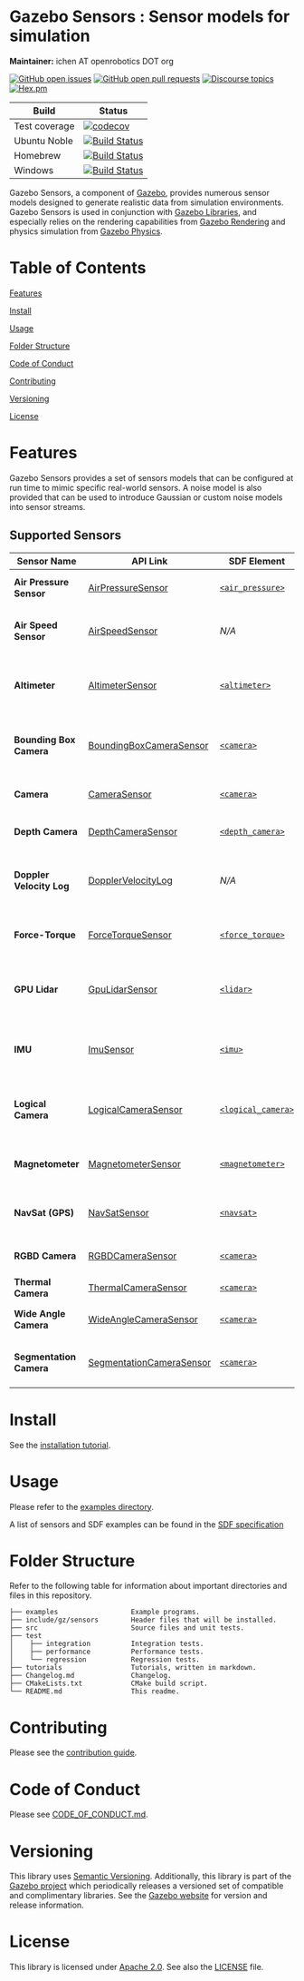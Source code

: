 # Gazebo Sensors : Sensor models for simulation

**Maintainer:** ichen AT openrobotics DOT org

[![GitHub open issues](https://img.shields.io/github/issues-raw/gazebosim/gz-sensors.svg)](https://github.com/gazebosim/gz-sensors/issues)
[![GitHub open pull requests](https://img.shields.io/github/issues-pr-raw/gazebosim/gz-sensors.svg)](https://github.com/gazebosim/gz-sensors/pulls)
[![Discourse topics](https://img.shields.io/discourse/https/community.gazebosim.org/topics.svg)](https://community.gazebosim.org)
[![Hex.pm](https://img.shields.io/hexpm/l/plug.svg)](https://www.apache.org/licenses/LICENSE-2.0)

Build | Status
-- | --
Test coverage | [![codecov](https://codecov.io/gh/gazebosim/gz-sensors/tree/gz-sensors9/graph/badge.svg)](https://codecov.io/gh/gazebosim/gz-sensors/tree/gz-sensors9)
Ubuntu Noble | [![Build Status](https://build.osrfoundation.org/buildStatus/icon?job=gz_sensors-ci-gz-sensors9-noble-amd64)](https://build.osrfoundation.org/job/gz_sensors-ci-gz-sensors9-noble-amd64)
Homebrew      | [![Build Status](https://build.osrfoundation.org/buildStatus/icon?job=gz_sensors-ci-gz-sensors9-homebrew-amd64)](https://build.osrfoundation.org/job/gz_sensors-ci-gz-sensors9-homebrew-amd64)
Windows       | [![Build Status](https://build.osrfoundation.org/buildStatus/icon?job=gz_sensors-9-clowin)](https://build.osrfoundation.org/job/gz_sensors-9-clowin/)

Gazebo Sensors, a component of [Gazebo](https://gazebosim.org),
provides numerous sensor models
designed to generate realistic data from simulation environments. Gazebo Sensors is used in conjunction with [Gazebo Libraries](https://gazebosim.org/libs), and especially relies on the rendering capabilities from [Gazebo Rendering](https://gazebosim.org/libs/rendering) and physics simulation from [Gazebo Physics](https://gazebosim.org/libs/physics).

# Table of Contents

[Features](#features)

[Install](#install)

[Usage](#usage)

[Folder Structure](#folder-structure)

[Code of Conduct](#code-of-conduct)

[Contributing](#contributing)

[Versioning](#versioning)

[License](#license)

# Features

Gazebo Sensors provides a set of sensors models that can be
configured at run time to mimic specific real-world sensors. A noise model
is also provided that can be used to introduce Gaussian or custom noise
models into sensor streams.

## Supported Sensors

| **Sensor Name**           | **API Link**                                                                                                 | **SDF Element**                                                                                      | **Notes**                                          |
|---------------------------|-------------------------------------------------------------------------------------------------------------|--------------------------------------------------------------------------------------------------------|----------------------------------------------------|
| **Air Pressure Sensor**   | [AirPressureSensor](https://gazebosim.org/api/sensors/9/classgz_1_1sensors_1_1AirPressureSensor.html)        | [`<air_pressure>`](http://sdformat.org/spec?ver=1.12&elem=sensor#sensor_air_pressure)                | Measures atmospheric pressure                      |
| **Air Speed Sensor**      | [AirSpeedSensor](https://gazebosim.org/api/sensors/9/classgz_1_1sensors_1_1AirSpeedSensor.html)              | *N/A*                                                                                    | Measures the speed of air relative to the sensor    |
| **Altimeter**             | [AltimeterSensor](https://gazebosim.org/api/sensors/9/classgz_1_1sensors_1_1AltimeterSensor.html)            | [`<altimeter>`](http://sdformat.org/spec?ver=1.12&elem=sensor#sensor_altimeter)                      | Measures altitude above a reference point          |
| **Bounding Box Camera**   | [BoundingBoxCameraSensor](https://gazebosim.org/api/sensors/9/classgz_1_1sensors_1_1BoundingBoxCameraSensor.html) | [`<camera>`](http://sdformat.org/spec?ver=1.12&elem=sensor#sensor_camera)                         | Captures images with bounding box annotations      |
| **Camera**                | [CameraSensor](https://gazebosim.org/api/sensors/9/classgz_1_1sensors_1_1CameraSensor.html)                  | [`<camera>`](http://sdformat.org/spec?ver=1.12&elem=sensor#sensor_camera)                           | Captures standard RGB images                       |
| **Depth Camera**          | [DepthCameraSensor](https://gazebosim.org/api/sensors/9/classgz_1_1sensors_1_1DepthCameraSensor.html)        | [`<depth_camera>`](http://sdformat.org/spec?ver=1.12&elem=sensor#camera_depth_camera)              | Captures depth information                         |
| **Doppler Velocity Log**  | [DopplerVelocityLog](https://gazebosim.org/api/sensors/9/classgz_1_1sensors_1_1DopplerVelocityLog.html)      | *N/A*                                | Measures relative velocity of an underwater vehicle |
| **Force-Torque**          | [ForceTorqueSensor](https://gazebosim.org/api/sensors/9/classgz_1_1sensors_1_1ForceTorqueSensor.html)        | [`<force_torque>`](http://sdformat.org/spec?ver=1.12&elem=sensor#sensor_force_torque)              | Measures forces and torques on a joint             |
| **GPU Lidar**             | [GpuLidarSensor](https://gazebosim.org/api/sensors/9/classgz_1_1sensors_1_1GpuLidarSensor.html)              | [`<lidar>`](http://sdformat.org/spec?ver=1.12&elem=sensor#sensor_lidar)                            | Simulates a 3D laser scanner using GPU acceleration|
| **IMU**                   | [ImuSensor](https://gazebosim.org/api/sensors/9/classgz_1_1sensors_1_1ImuSensor.html)                        | [`<imu>`](http://sdformat.org/spec?ver=1.12&elem=sensor#sensor_imu)                                | Measures linear acceleration and angular velocity  |
| **Logical Camera**        | [LogicalCameraSensor](https://gazebosim.org/api/sensors/9/classgz_1_1sensors_1_1LogicalCameraSensor.html)    | [`<logical_camera>`](http://sdformat.org/spec?ver=1.12&elem=sensor#sensor_logical_camera)          | Detects models within a specified volume           |
| **Magnetometer**          | [MagnetometerSensor](https://gazebosim.org/api/sensors/9/classgz_1_1sensors_1_1MagnetometerSensor.html)      | [`<magnetometer>`](http://sdformat.org/spec?ver=1.12&elem=sensor#sensor_magnetometer)              | Measures magnetic field strength and direction     |
| **NavSat (GPS)**          | [NavSatSensor](https://gazebosim.org/api/sensors/9/classgz_1_1sensors_1_1NavSatSensor.html)                  | [`<navsat>`](http://sdformat.org/spec?ver=1.12&elem=sensor#sensor_navsat)                          | Simulates GPS-like positioning sensor              |
| **RGBD Camera**           | [RGBDCameraSensor](https://gazebosim.org/api/sensors/7/classgz_1_1sensors_1_1RgbdCameraSensor.html)          | [`<camera>`](http://sdformat.org/spec?ver=1.12&elem=sensor#sensor_camera) | Captures RGB + Depth streams                       |
| **Thermal Camera**        | [ThermalCameraSensor](https://gazebosim.org/api/sensors/7/classgz_1_1sensors_1_1ThermalCameraSensor.html)    | [`<camera>`](http://sdformat.org/spec?ver=1.12&elem=sensor#sensor_camera)                         | Detects heat signature                             |
| **Wide Angle Camera**     | [WideAngleCameraSensor](https://gazebosim.org/api/sensors/8/classgz_1_1sensors_1_1WideAngleCameraSensor.html)| [`<camera>`](http://sdformat.org/spec?ver=1.12&elem=sensor#sensor_camera)                         | Captures wide field of view                        |
| **Segmentation Camera**   | [SegmentationCameraSensor](https://gazebosim.org/api/sensors/9/classgz_1_1sensors_1_1SegmentationCameraSensor.html) | [`<camera>`](http://sdformat.org/spec?ver=1.12&elem=sensor#sensor_camera)              | Captures labeled segmentation images               |

# Install

See the [installation tutorial](https://gazebosim.org/api/sensors/9/installation.html).

# Usage

Please refer to the [examples directory](https://github.com/gazebosim/gz-sensors/tree/main/examples).

A list of sensors and SDF examples can be found in the [SDF specification](http://sdformat.org/spec?ver=1.12&elem=sensor)

# Folder Structure

Refer to the following table for information about important directories and files in this repository.

```
├── examples                  Example programs.
├── include/gz/sensors        Header files that will be installed.
├── src                       Source files and unit tests.
├── test
│    ├── integration          Integration tests.
│    ├── performance          Performance tests.
│    └── regression           Regression tests.
├── tutorials                 Tutorials, written in markdown.
├── Changelog.md              Changelog.
├── CMakeLists.txt            CMake build script.
└── README.md                 This readme.
```

# Contributing

Please see the [contribution guide](https://gazebosim.org/docs/all/contributing).

# Code of Conduct

Please see
[CODE_OF_CONDUCT.md](https://github.com/gazebosim/gz-sim/blob/main/CODE_OF_CONDUCT.md).

# Versioning

This library uses [Semantic Versioning](https://semver.org/). Additionally, this library is part of the [Gazebo project](https://gazebosim.org) which periodically releases a versioned set of compatible and complimentary libraries. See the [Gazebo website](https://gazebosim.org) for version and release information.

# License

This library is licensed under [Apache 2.0](https://www.apache.org/licenses/LICENSE-2.0). See also the [LICENSE](https://github.com/gazebosim/gz-sensors/blob/main/LICENSE) file.

